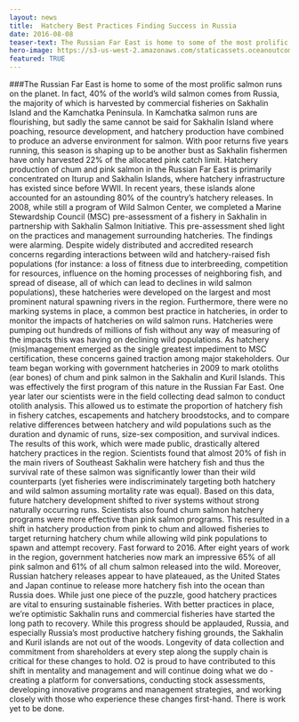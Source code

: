 ```yaml
---
layout: news
title:  Hatchery Best Practices Finding Success in Russia
date: 2016-08-08
teaser-text: The Russian Far East is home to some of the most prolific salmon runs on the planet. In fact, 40% of the world’s wild salmon comes from Russia. In Kamchatka salmon runs are flourishing, but sadly the same cannot be said for Sakhalin Island.
hero-image: https://s3-us-west-2.amazonaws.com/staticassets.oceanoutcomes.org/hero+photos/placeholderhero.jpg
featured: TRUE
---
```

###The Russian Far East is home to some of the most prolific salmon runs on the planet. 
In fact, 40% of the world’s wild salmon comes from Russia, the majority of which is harvested by commercial fisheries on Sakhalin Island and the Kamchatka Peninsula. In Kamchatka salmon runs are flourishing, but sadly the same cannot be said for Sakhalin Island where poaching, resource development, and hatchery production have combined to produce an adverse environment for salmon. With poor returns five years running, this season is shaping up to be another bust as Sakhalin fishermen have only harvested 22% of the allocated pink catch limit. 
Hatchery production of chum and pink salmon in the Russian Far East is primarily concentrated on Iturup and Sakhalin Islands, where hatchery infrastructure has existed since before WWII. In recent years, these islands alone accounted for an astounding 80% of the country’s hatchery releases. In 2008, while still a program of Wild Salmon Center, we completed a Marine Stewardship Council (MSC) pre-assessment of a fishery in Sakhalin in partnership with Sakhalin Salmon Initiative. This pre-assessment shed light on the practices and management surrounding hatcheries. The findings were alarming. 
Despite widely distributed and accredited research concerns regarding interactions between wild and hatchery-raised fish populations (for instance: a loss of fitness due to interbreeding, competition for resources, influence on the homing processes of neighboring fish, and spread of disease, all of which can lead to declines in wild salmon populations), these hatcheries were developed on the largest and most prominent natural spawning rivers in the region. Furthermore, there were no marking systems in place, a common best practice in hatcheries, in order to monitor the impacts of hatcheries on wild salmon runs. Hatcheries were pumping out hundreds of millions of fish without any way of measuring of the impacts this was having on declining wild populations.
As hatchery (mis)management emerged as the single greatest impediment to MSC certification, these concerns gained traction among major stakeholders. Our team began working with government hatcheries in 2009 to mark otoliths (ear bones) of chum and pink salmon in the Sakhalin and Kuril Islands. This was effectively the first program of this nature in the Russian Far East. One year later our scientists were in the field collecting dead salmon to conduct otolith analysis. This allowed us to estimate the proportion of hatchery fish in fishery catches, escapements and hatchery broodstocks, and to compare relative differences between hatchery and wild populations such as the duration and dynamic of runs, size-sex composition, and survival indices. The results of this work, which were made public, drastically altered hatchery practices in the region.
Scientists found that almost 20% of fish in the main rivers of Southeast Sakhalin were hatchery fish and thus the survival rate of these salmon was significantly lower than their wild counterparts (yet fisheries were indiscriminately targeting both hatchery and wild salmon assuming mortality rate was equal). Based on this data, future hatchery development shifted to river systems without strong naturally occurring runs. Scientists also found chum salmon hatchery programs were more effective than pink salmon programs. This resulted in a shift in hatchery production from pink to chum and allowed fisheries to target returning hatchery chum while allowing wild pink populations to spawn and attempt recovery.
Fast forward to 2016. After eight years of work in the region, government hatcheries now mark an impressive 65% of all pink salmon and 61% of all chum salmon released into the wild. Moreover, Russian hatchery releases appear to have plateaued, as the United States and Japan continue to release more hatchery fish into the ocean than Russia does. While just one piece of the puzzle, good hatchery practices are vital to ensuring sustainable fisheries. With better practices in place, we’re optimistic Sakhalin runs and commercial fisheries have started the long path to recovery.
While this progress should be applauded, Russia, and especially Russia’s most productive hatchery fishing grounds, the Sakhalin and Kuril islands are not out of the woods. Longevity of data collection and commitment from shareholders at every step along the supply chain is critical for these changes to hold. O2 is proud to have contributed to this shift in mentality and management and will continue doing what we do - creating a platform for conversations, conducting stock assessments, developing innovative programs and management strategies, and working closely with those who experience these changes first-hand. There is work yet to be done.
